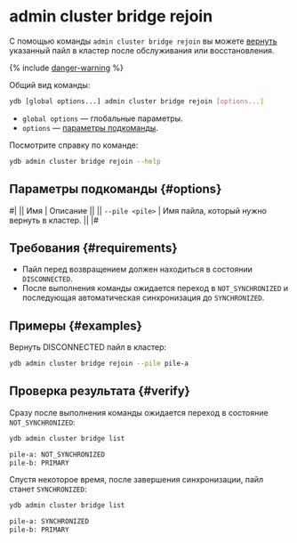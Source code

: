 # admin cluster bridge rejoin

С помощью команды `admin cluster bridge rejoin` вы можете [вернуть](../../../../concepts/bridge.md#rejoin) указанный пайл в кластер после обслуживания или восстановления.

{% include [danger-warning](../_includes/danger-warning.md) %}

Общий вид команды:

```bash
ydb [global options...] admin cluster bridge rejoin [options...]
```

* `global options` — глобальные параметры.
* `options` — [параметры подкоманды](#options).

Посмотрите справку по команде:

```bash
ydb admin cluster bridge rejoin --help
```

## Параметры подкоманды {#options}

#|
|| Имя | Описание ||
|| `--pile <pile>` | Имя пайла, который нужно вернуть в кластер. ||
|#

## Требования {#requirements}

- Пайл перед возвращением должен находиться в состоянии `DISCONNECTED`.
- После выполнения команды ожидается переход в `NOT_SYNCHRONIZED` и последующая автоматическая синхронизация до `SYNCHRONIZED`.

## Примеры {#examples}

Вернуть DISCONNECTED пайл в кластер:

```bash
ydb admin cluster bridge rejoin --pile pile-a
```

## Проверка результата {#verify}

Сразу после выполнения команды ожидается переход в состояние `NOT_SYNCHRONIZED`:

```bash
ydb admin cluster bridge list

pile-a: NOT_SYNCHRONIZED
pile-b: PRIMARY
```

Спустя некоторое время, после завершения синхронизации, пайл станет `SYNCHRONIZED`:

```bash
ydb admin cluster bridge list

pile-a: SYNCHRONIZED
pile-b: PRIMARY
```
